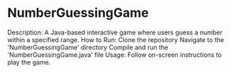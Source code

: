 # NumberGuessingGame
Description: A Java-based interactive game where users guess a number within a specified range.
How to Run:
Clone the repository
Navigate to the 'NumberGuessingGame' directory
Compile and run the 'NumberGuessingGame.java' file
Usage: Follow on-screen instructions to play the game.
